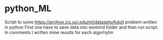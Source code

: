 # python_ML
Script to solve https://archive.ics.uci.edu/ml/datasets/Adult problem written in python
First one have to save data into workind folder and then run script. In comments I written mine results for each algorhytm
